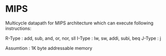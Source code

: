 # MIPS
Multicycle datapath for MIPS architecture which can execute following  instructions:

R-Type : add, sub, and, or, nor, sll
I-Type : lw, sw, addi, subi, beq
J-Type : j

Assumtion :  1K byte addressable memory  
